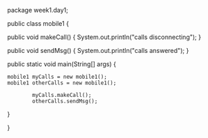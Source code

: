 package week1.day1;

public class mobile1 {
	
public void makeCall() {
System.out.println("calls disconnecting");
}

public void sendMsg() {
System.out.println("calls answered");
}

public static void main(String[] args) {
	
	mobile1 myCalls = new mobile1();
	mobile1 otherCalls = new mobile1();
				
			myCalls.makeCall();
			otherCalls.sendMsg();
				
	
}

}
